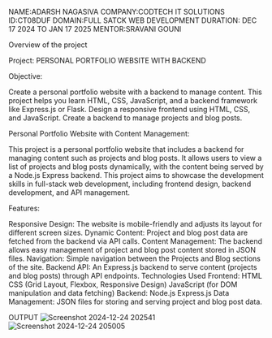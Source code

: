 NAME:ADARSH NAGASIVA 
COMPANY:CODTECH IT SOLUTIONS
ID:CT08DUF
DOMAIN:FULL SATCK WEB DEVELOPMENT
DURATION: DEC 17 2024 TO JAN 17 2025
MENTOR:SRAVANI GOUNI

Overview of the project

Project: PERSONAL PORTFOLIO WEBSITE WITH BACKEND
 
Objective:

Create a personal portfolio website with a backend to manage content. This
project helps you learn HTML, CSS, JavaScript, and a backend framework like
Express.js or Flask. Design a responsive frontend using HTML, CSS, and
JavaScript. Create a backend to manage projects and blog posts.

Personal Portfolio Website with Content Management:

This project is a personal portfolio website that includes a backend for managing content such as projects and blog posts. It allows users to view a list of projects and blog posts dynamically, with the content being served by a Node.js Express backend. This project aims to showcase the development skills in full-stack web development, including frontend design, backend development, and API management.

Features:

Responsive Design: The website is mobile-friendly and adjusts its layout for different screen sizes.
Dynamic Content: Project and blog post data are fetched from the backend via API calls.
Content Management: The backend allows easy management of project and blog post content stored in JSON files.
Navigation: Simple navigation between the Projects and Blog sections of the site.
Backend API: An Express.js backend to serve content (projects and blog posts) through API endpoints.
Technologies Used
Frontend:
HTML
CSS (Grid Layout, Flexbox, Responsive Design)
JavaScript (for DOM manipulation and data fetching)
Backend:
Node.js
Express.js
Data Management:
JSON files for storing and serving project and blog post data.

OUTPUT
![Screenshot 2024-12-24 202541](https://github.com/user-attachments/assets/0b891d30-2dd7-4063-a196-9aad07311f25)
![Screenshot 2024-12-24 205005](https://github.com/user-attachments/assets/fc84fd12-a512-4803-9654-62c7c3ffd86c)



